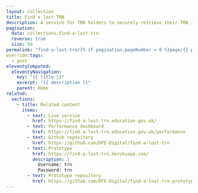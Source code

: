 ```yaml
---
layout: collection
title: Find a lost TRN
description: A service for TRN holders to securely retrieve their TRN if they’ve lost it
pagination:
  data: collections.find-a-lost-trn
  reverse: true
  size: 50
permalink: "find-a-lost-trn/{% if pagination.pageNumber > 0 %}page/{{ pagination.pageNumber + 1 }}{% endif %}/"
override:tags:
  - post
eleventyComputed:
  eleventyNavigation:
    key: "{{ title }}"
    excerpt: "{{ description }}"
    parent: Home
related:
  sections:
    - title: Related content
      items:
        - text: Live service
          href: https://find-a-lost-trn.education.gov.uk/
        - text: Performance dashboard
          href: https://find-a-lost-trn.education.gov.uk/performance
        - text: Github repository
          href: https://github.com/DFE-Digital/find-a-lost-trn
        - text: Prototype
          href: https://find-a-lost-trn.herokuapp.com/
          description: |
            Username: trn
            Password: trn
        - text: Prototype repository
          href: https://github.com/DFE-Digital/find-a-lost-trn-prototype
---
```

